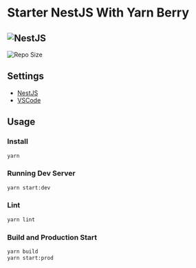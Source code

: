 # Starter NestJS With Yarn Berry

![NestJS](https://img.shields.io/badge/NestJS-Yarn_Berry-E0234E?style=for-the-badge&logo=NestJS&logoColor=white)
---

![Repo Size](https://img.shields.io/github/repo-size/hwJames/Starter-NestJS-Berry)

## Settings

- [NestJS](https://nestjs.com/)
- [VSCode](https://yarnpkg.com/getting-started/editor-sdks/)

## Usage

### Install

```bash
yarn
```

### Running Dev Server

```bash
yarn start:dev
```

### Lint

```bash
yarn lint
```

### Build and Production Start

```bash
yarn build
yarn start:prod
```